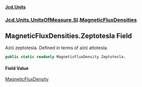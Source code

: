 #### [Jcd.Units](index.md 'index')
### [Jcd.Units.UnitsOfMeasure.SI](Jcd.Units.UnitsOfMeasure.SI.md 'Jcd.Units.UnitsOfMeasure.SI').[MagneticFluxDensities](Jcd.Units.UnitsOfMeasure.SI.MagneticFluxDensities.md 'Jcd.Units.UnitsOfMeasure.SI.MagneticFluxDensities')

## MagneticFluxDensities.Zeptotesla Field

A(n) zeptotesla. Defined in terms of a(n) attotesla.

```csharp
public static readonly MagneticFluxDensity Zeptotesla;
```

#### Field Value
[MagneticFluxDensity](Jcd.Units.UnitTypes.MagneticFluxDensity.md 'Jcd.Units.UnitTypes.MagneticFluxDensity')